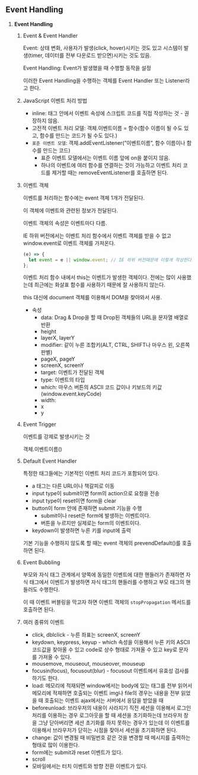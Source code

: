 ## Event Handling

1. **Event Handling**

   1. Event & Event Handler

      Event: 상태 변화, 사용자가 발생(click, hover)시키는 것도 있고 시스템이 발생(timer, 데이터를 전부 다운로드 받으면)시키는 것도 있음.

      Event Handling: Event가 발생했을 때 수행할 동작을 설정

      이러한 Event Handling을 수행하는 객체를 Event Handler 또는 Listener라고 한다.

   2. JavaScript 이벤트 처리 방법
      - inline: 태그 안에서 이벤트 속성에 스크립트 코드를 직접 작성하는 것 - 권장하지 않음.
      - 고전적 이벤트 처리 모델: 객체.이벤트이름 = 함수(함수 이름이 될 수도 있고, 함수를 만드는 코드가 될 수도 있다.)
      - `표준 이벤트 모델`: 객체.addEventListener(”이벤트이름”, 함수 이름이나 함수를 만드는 코드)
        - 표준 이벤트 모델에서는 이벤트 이름 앞에 on을 붙이지 않음.
        - 하나의 이벤트에 여러 함수를 연결하는 것이 가능하고 이벤트 처리 코드를 제거할 때는 removeEventListener를 호출하면 된다.
   3. 이벤트 객체

      이벤트를 처리하는 함수에는 event 객체 1개가 전달된다.

      이 객체에 이벤트와 관련된 정보가 전달된다.

      이벤트 객체의 속성은 이벤트마다 다름.

      IE 하위 버전에서는 이벤트 처리 함수에서 이벤트 객체를 받을 수 없고 window.event로 이벤트 객체를 가져온다.

      ```jsx
      (e) => {
        let event = e || window.event; // IE 하위 버전때문에 이렇게 작성한다.
      };
      ```

      이벤트 처리 함수 내에서 this는 이벤트가 발생한 객체이다. 전에는 많이 사용했는데 최근에는 화살표 함수를 사용하기 때문에 잘 사용하지 않는다.

      this 대신에 document 객체를 이용해서 DOM을 찾아와서 사용.

      - 속성
        - data: Drag & Drop을 할 때 Drop된 객체들의 URL을 문자열 배열로 반환
        - height
        - layerX, layerY
        - modifier: 같이 누른 조합키(ALT, CTRL, SHIFT나 마우스 왼, 오른쪽 판별)
        - pageX, pageY
        - screenX, screenY
        - target: 이벤트가 전달된 객체
        - type: 이벤트의 타입
        - which: 마우스 버튼의 ASCII 코드 값이나 키보드의 키값(window.event.keyCode)
        - width:
        - x
        - y

   4. Event Trigger

      이벤트를 강제로 발생시키는 것

      객체.이벤트이름()

   5. Default Event Handler

      특정한 태그들에는 기본적인 이벤트 처리 코드가 포함되어 있다.

      - a 태그는 다른 URL이나 책갈피로 이동
      - input type이 submit이면 form의 action으로 요청을 전송
      - input type이 reset이면 form을 clear
      - button이 form 안에 존재하면 submit 기능을 수행
        - submit이나 reset은 form에 발생하는 이벤트이다.
        - 버튼을 누르지만 실제로는 form의 이벤트이다.
      - keydown이 발생하면 누른 키를 input에 출력

      기본 기능을 수행하지 않도록 할 때는 event 객체의 prevendDefault()를 호출하면 된다.

   6. Event Bubbling

      부모와 자식 태그 관계에서 양쪽에 동일한 이벤트에 대한 핸들러가 존재하면 자식 태그에서 이벤트가 발생하면 자식 태그의 핸들러를 수행하고 부모 태그의 핸들러도 수행한다.

      이 때 이벤트 버블링을 막고자 하면 이벤트 객체의 `stopPropagation` 메서드를 호출하면 된다.

   7. 여러 종류의 이벤트
      - click, dblclick - 누른 좌표는 screenX, screenY
      - keydown, keypress, keyup - which 속성을 이용해서 누른 키의 ASCII 코드값을 찾아올 수 있고 code로 상수 형태로 가져올 수 있고 key로 문자를 가져올 수 있다.
      - mousemove, mouseout, mouseover, mouseup
      - focusin(focus), focusout(blur) - focusout 이벤트에서 유효성 검사를 하기도 한다.
      - load: 메모리에 적재되면
        window에서는 body에 있는 태그를 전부 읽어서 메모리에 적재하면 호출되는 이벤트
        img나 file의 경우는 내용을 전부 읽었을 때 호출되는 이벤트
        ajax에서는 서버에서 응답을 받았을 때
      - beforeunload: 브라우저의 내용이 사라지기 직전
        세션을 이용해서 로그인 처리를 이용하는 경우 로그아웃을 할 때 세션을 초기화하는데 브라우저 창을 그냥 닫아버리면 세션 초기화를 하지 못하는 경우가 있는데 이 이벤트를 이용해서 브라우저가 닫히는 시점을 찾아서 세션을 초기화하면 된다.
      - change: 값이 변경될 때
        비밀번호 같은 것을 변경할 때 메시지를 출력하는 형태로 많이 이용한다.
      - form에는 submit과 reset 이벤트가 있다.
      - scroll
      - 모바일에서는 터치 이벤트와 방향 전환 이벤트가 있다.
